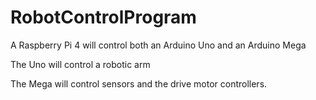 # RobotControlProgram

A Raspberry Pi 4 will control both an Arduino Uno and an Arduino Mega

The Uno will control a robotic arm

The Mega will control sensors and the drive motor controllers.


